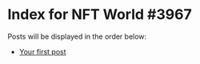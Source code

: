 # Index for NFT World #3967
Posts will be displayed in the order below:

- [Your first post](./001-first.md)

